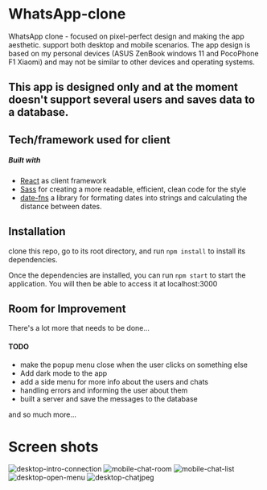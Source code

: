 # WhatsApp-clone
WhatsApp clone - focused on pixel-perfect design and making the app aesthetic. support both desktop and mobile scenarios.
The app design is based on my personal devices (ASUS ZenBook windows 11 and PocoPhone F1 Xiaomi)
and may not be similar to other devices and operating systems. 
## This app is designed only and at the moment doesn't support several users and saves data to a database.


## Tech/framework used for client
##### Built with
* [React](https://reactjs.org/) as client framework
* [Sass](https://sass-lang.com/guide) for creating a more readable, efficient, clean code for the style 
* [date-fns](https://date-fns.org/v2.28.0/docs/format) a library for formating dates into strings and calculating the distance between dates.  
 
 ## Installation
clone this repo, go to its root directory, and run `npm install` to install its dependencies.

Once the dependencies are installed, you can run `npm start` to start the application. You will then be able to access it at localhost:3000



## Room for Improvement
There's a lot more that needs to be done...
#### TODO
* make the popup menu close when the user clicks on something else
* Add dark mode to the app 
* add a side menu for more info about the users and chats 
* handling errors and informing the user about them 
* built a server and save the messages to the database

and so much more...

# Screen shots

![desktop-intro-connection](https://user-images.githubusercontent.com/74677933/156198942-26534c1b-4b04-407d-9422-f9fb31ac358d.jpeg)
![mobile-chat-room](https://user-images.githubusercontent.com/74677933/156198958-b6a97d2c-48f7-45e5-a911-2ea49e305fb0.jpeg)
![mobile-chat-list](https://user-images.githubusercontent.com/74677933/156198971-60f02159-5f1c-49fd-b30f-f89e14eb5bd9.jpeg)
![desktop-open-menu](https://user-images.githubusercontent.com/74677933/156198893-f09ff636-b039-40fb-9472-49216d434c02.jpeg)
![desktop-chatjpeg](https://user-images.githubusercontent.com/74677933/156204314-d0a691ce-15a7-49b0-bb1e-5343ecfceb80.jpeg)

